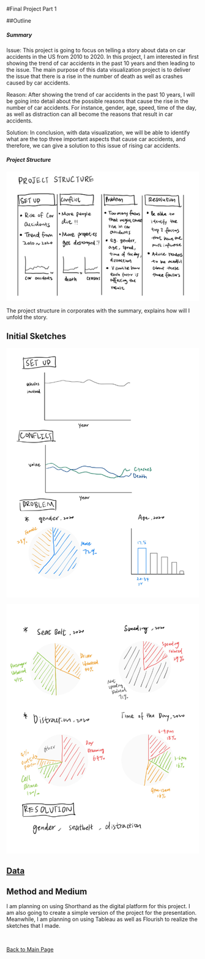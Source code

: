 #Final Project Part 1

##Outline

##### Summary

Issue: 
This project is going to focus on telling a story about data on car accidents in the US from 2010 to 2020. In this project, I am interested in first showing the trend of car accidents in the past 10 years and then leading to the issue. The main purpose of this data visualization project is to deliver the issue that there is a rise in the number of death as well as crashes caused by car accidents.

Reason: 
After showing the trend of car accidents in the past 10 years, I will be going into detail about the possible reasons that cause the rise in the number of car accidents. For instance, gender, age, speed, time of the day, as well as distraction can all become the reasons that result in car accidents.

Solution: 
In conclusion, with data visualization, we will be able to identify what are the top three important aspects that cause car accidents, and therefore, we can give a solution to this issue of rising car accidents.

##### Project Structure

![alt text](images/ProjectStructure.jpg)

The project structure in corporates with the summary, explains how will I unfold the story.

## Initial Sketches

![alt text](images/Sketch1.jpg)

![alt text](images/Sketch2.jpg)

## [Data](https://www.iihs.org/topics/fatality-statistics/detail/yearly-snapshot)


## Method and Medium

I am planning on using Shorthand as the digital platform for this project. I am also going to create a simple version of the project for the presentation. Meanwhile, I am planning on using Tableau as well as Flourish to realize the sketches that I made.

<br/>

[Back to Main Page](/README.md)
